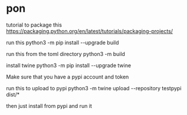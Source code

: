 # pon

tutorial to package this https://packaging.python.org/en/latest/tutorials/packaging-projects/

run this
python3 -m pip install --upgrade build

run this from the toml directory
python3 -m build

install twine
python3 -m pip install --upgrade twine


Make sure that you have a pypi account and token

run this to upload to pypi
python3 -m twine upload --repository testpypi dist/*

then just install from pypi and run it
